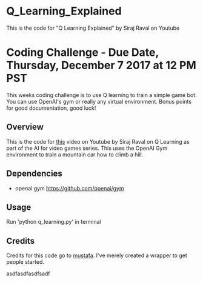 # Q_Learning_Explained
This is the code for "Q Learning Explained" by Siraj Raval on Youtube 

# Coding Challenge - Due Date, Thursday, December 7 2017 at 12 PM PST

This weeks coding challenge is to use Q learning to train a simple game bot. You can use OpenAI's gym or really any virtual environment. Bonus points for good documentation, good luck!

## Overview

This is the code for [this](https://www.youtube.com/watch?v=aCEvtRtNO-M) video on Youtube by Siraj Raval on Q Learning as part of the AI for video games series. This uses the OpenAI Gym environment to train a mountain car how to climb a hill. 

## Dependencies

* openai gym https://github.com/openai/gym

## Usage

Run 'python q_learning.py' in terminal

## Credits

Credits for this code go to [mustafa](https://medium.com/@m.alzantot). I've merely created a wrapper to get people started. 

asdfasdfasdfsadf
